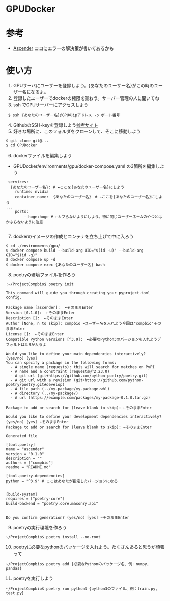 # GPUDocker

# 参考
 - [Ascender](https://github.com/cvpaperchallenge/Ascender) ココにエラーの解決策が書いてあるかも

# 使い方
 1. GPUサーバにユーザーを登録しよう。{あなたのユーザー名}がこの時のユーザー名になるよ。
 2. 登録したユーザーでdockerの権限を貰おう。サーバー管理の人に聞いてね
 3. ssh でGPUサーバーにアクセスしよう
```shell
 $ ssh {あなたのユーザー名}@GPUのipアドレス -p ポート番号
```
 4. GithubのSSH-keyを登録しよう[参考サイト]( https://qiita.com/shizuma/items/2b2f873a0034839e47ce)
 5. 好きな場所に、このフォルダをクローンして、そこに移動しよう
```shell
$ git clone git@...
$ cd GPUDocker
```
 6. dockerファイルを編集しよう
 + GPUDocker/environments/gpu/docker-compose.yaml の3箇所を編集しよう
```
 services:
  {あなたのユーザー名}: # ←ここを{あなたのユーザー名}にしよう
    runtime: nvidia
    container_name:  {あなたのユーザー名}　# ←ここを{あなたのユーザー名}にしよう
...
    ports:
        - hoge:hoge # ←カブらないようにしよう。特に同じユーザーネームのやつとはかぶらないように注意
 
```
 7. dockerのイメージの作成とコンテナを立ち上げて中に入ろう
```shell
$ cd ./environments/gpu/
$ docker compose build --build-arg UID="$(id -u)" --build-arg GID="$(id -g)"
$ docker compose up -d
$ docker compose exec {あなたのユーザー名} bash
```

 8. poetryの環境ファイルを作ろう
```shell
:~/ProjectCompbio$ poetry init

This command will guide you through creating your pyproject.toml config.

Package name [ascender]:  ←そのままEnter
Version [0.1.0]:  ←そのままEnter
Description []:  ←そのままEnter
Author [None, n to skip]: compbio ←ユーザー名を入れよう今回は"compbio"そのままEnter
License []:  ←そのままEnter
Compatible Python versions [^3.9]:  ←必要なPython3のバージョンを入れようデフォルトは3.9が入るよ

Would you like to define your main dependencies interactively? (yes/no) [yes] 
You can specify a package in the following forms:
  - A single name (requests): this will search for matches on PyPI
  - A name and a constraint (requests@^2.23.0)
  - A git url (git+https://github.com/python-poetry/poetry.git)
  - A git url with a revision (git+https://github.com/python-poetry/poetry.git#develop)
  - A file path (../my-package/my-package.whl)
  - A directory (../my-package/)
  - A url (https://example.com/packages/my-package-0.1.0.tar.gz)

Package to add or search for (leave blank to skip): ←そのままEnter

Would you like to define your development dependencies interactively? (yes/no) [yes] ←そのままEnter
Package to add or search for (leave blank to skip): ←そのままEnter

Generated file

[tool.poetry]
name = "ascender"
version = "0.1.0"
description = ""
authors = ["compbio"]
readme = "README.md"

[tool.poetry.dependencies]
python = "^3.9" # ここはあなたが指定したバージョンになる


[build-system]
requires = ["poetry-core"]
build-backend = "poetry.core.masonry.api"


Do you confirm generation? (yes/no) [yes] ←そのままEnter
```

 9. poetryの実行環境を作ろう
```shell
~/ProjectCompbio$ poetry install --no-root
```

 10. poetryに必要なpythonのパッケージを入れよう。たくさんあると思うが頑張って
```shell
~/ProjectCompbio$ poetry add {必要なPythonのパッケージ名、例：numpy, pandas}
```
 11. poetryを実行しよう
```shell
~/ProjectCompbio$ poetry run python3 {python3のファイル、例：train.py, test.py}
```

